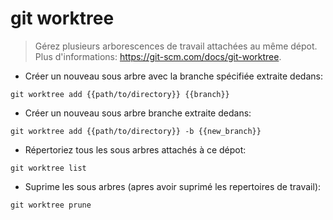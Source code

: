 # git worktree

> Gérez plusieurs arborescences de travail attachées au même dépot.
> Plus d'informations: <https://git-scm.com/docs/git-worktree>.

- Créer un nouveau sous arbre avec la branche spécifiée extraite dedans:

`git worktree add {{path/to/directory}} {{branch}}`

- Créer un nouveau sous arbre branche extraite dedans:

`git worktree add {{path/to/directory}} -b {{new_branch}}`

- Répertoriez tous les sous arbres attachés à ce dépot:

`git worktree list`

- Suprime les sous arbres (apres avoir suprimé les repertoires de travail):

`git worktree prune`
